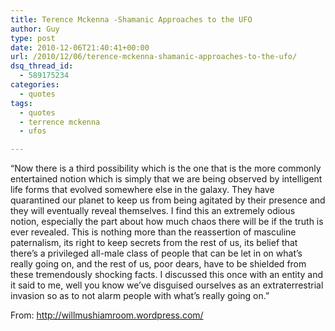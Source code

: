 ```yaml
---
title: Terence Mckenna -Shamanic Approaches to the UFO
author: Guy
type: post
date: 2010-12-06T21:40:41+00:00
url: /2010/12/06/terence-mckenna-shamanic-approaches-to-the-ufo/
dsq_thread_id:
  - 589175234
categories:
  - quotes
tags:
  - quotes
  - terrence mckenna
  - ufos

---
```

&#8220;Now there is a third possibility which is the one that is the more commonly entertained notion which is simply that we are being observed by intelligent life forms that evolved somewhere else in the galaxy. They have quarantined our planet to keep us from being agitated by their presence and they will eventually reveal themselves. I find this an extremely odious notion, especially the part about how much chaos there will be if the truth is ever revealed. This is nothing more than the reassertion of masculine paternalism, its right to keep secrets from the rest of us, its belief that there’s a privileged all-male class of people that can be let in on what’s really going on, and the rest of us, poor dears, have to be shielded from these tremendously shocking facts. I discussed this once with an entity and it said to me, well you know we’ve disguised ourselves as an extraterrestrial invasion so as to not alarm people with what’s really going on.&#8221;

From: <a href="http://willmushiamroom.wordpress.com/" target="_blank">http://willmushiamroom.wordpress.com/</a>